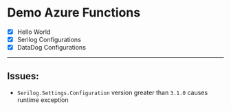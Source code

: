 # Demo Azure Functions
* [x] Hello World 
* [x] Serilog Configurations
* [x] DataDog Configurations

---
## Issues:
* `Serilog.Settings.Configuration` version greater than `3.1.0` causes runtime exception
